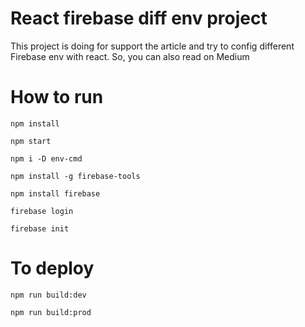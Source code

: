 # React firebase diff env project

This project is doing for support the article and try to config different Firebase env with react.
So, you can also read on Medium

# How to run
`npm install`

`npm start`

`npm i -D env-cmd`

`npm install -g firebase-tools`

`npm install firebase`

`firebase login`

`firebase init`

# To deploy
`npm run build:dev`

`npm run build:prod`